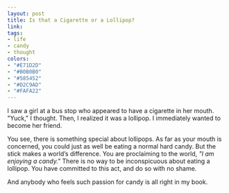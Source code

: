 ```yaml
---
layout: post
title: Is that a Cigarette or a Lollipop?
link: 
tags:
- life
- candy
- thought
colors:
- "#E71D2D"
- "#B0B0B0"
- "#585452"
- "#D2C9AD"
- "#FAFA22"
---
```


I saw a girl at a bus stop who appeared to have a cigarette in her mouth. "Yuck," I thought. Then, I realized it was a lollipop. I immediately wanted to become her friend.

You see, there is something special about lollipops. As far as your mouth is concerned, you could just as well be eating a normal hard candy. But the stick makes a world’s difference. You are proclaiming to the world, *"I am enjoying a candy."* There is no way to be inconspicuous about eating a lollipop. You have committed to this act, and do so with no shame.

And anybody who feels such passion for candy is all right in my book.
